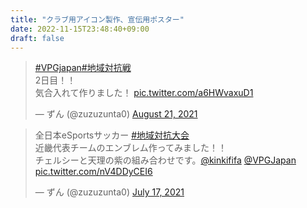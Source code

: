 ```yaml
---
title: "クラブ用アイコン製作、宣伝用ポスター"
date: 2022-11-15T23:48:40+09:00
draft: false
---
```


<blockquote class="twitter-tweet"><p lang="ja" dir="ltr"><a href="https://twitter.com/hashtag/VPGjapan?src=hash&amp;ref_src=twsrc%5Etfw">#VPGjapan</a><a href="https://twitter.com/hashtag/%E5%9C%B0%E5%9F%9F%E5%AF%BE%E6%8A%97%E6%88%A6?src=hash&amp;ref_src=twsrc%5Etfw">#地域対抗戦</a><br>2日目！！<br>気合入れて作りました！ <a href="https://t.co/a6HWvaxuD1">pic.twitter.com/a6HWvaxuD1</a></p>&mdash; ずん (@zuzuzunta0) <a href="https://twitter.com/zuzuzunta0/status/1429038719672094722?ref_src=twsrc%5Etfw">August 21, 2021</a></blockquote> <script async src="https://platform.twitter.com/widgets.js" charset="utf-8"></script>

<blockquote class="twitter-tweet"><p lang="ja" dir="ltr">全日本eSportsサッカー <a href="https://twitter.com/hashtag/%E5%9C%B0%E5%9F%9F%E5%AF%BE%E6%8A%97%E5%A4%A7%E4%BC%9A?src=hash&amp;ref_src=twsrc%5Etfw">#地域対抗大会</a><br>近畿代表チームのエンブレム作ってみました！！<br>チェルシーと天理の紫の組み合わせです。<a href="https://twitter.com/kinkififa?ref_src=twsrc%5Etfw">@kinkififa</a> <a href="https://twitter.com/VPGJapan?ref_src=twsrc%5Etfw">@VPGJapan</a> <a href="https://t.co/nV4DDyCEI6">pic.twitter.com/nV4DDyCEI6</a></p>&mdash; ずん (@zuzuzunta0) <a href="https://twitter.com/zuzuzunta0/status/1416386734540038146?ref_src=twsrc%5Etfw">July 17, 2021</a></blockquote> <script async src="https://platform.twitter.com/widgets.js" charset="utf-8"></script>